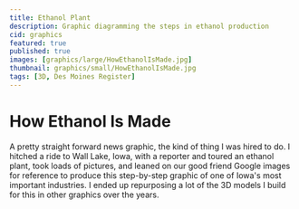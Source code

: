 ```yaml
---
title: Ethanol Plant
description: Graphic diagramming the steps in ethanol production
cid: graphics
featured: true
published: true
images: [graphics/large/HowEthanolIsMade.jpg]
thumbnail: graphics/small/HowEthanolIsMade.jpg
tags: [3D, Des Moines Register]
---
```


# How Ethanol Is Made

A pretty straight forward news graphic, the kind of thing I was hired to do. I hitched a ride to Wall Lake, Iowa, with a reporter and toured an ethanol plant, took loads of pictures, and leaned on our good friend Google images for reference to produce this step-by-step graphic of one of Iowa's most important industries. I ended up repurposing a lot of the 3D models I build for this in other graphics over the years.
